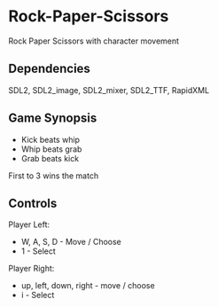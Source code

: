 # Rock-Paper-Scissors
Rock Paper Scissors with character movement

Dependencies
-------------------
SDL2, SDL2_image, SDL2_mixer, SDL2_TTF, RapidXML

Game Synopsis
------------------
 - Kick beats whip
 - Whip beats grab
 - Grab beats kick

First to 3 wins the match

Controls
-------------------
Player Left:
 - W, A, S, D - Move / Choose
 - 1 - Select

Player Right:
 - up, left, down, right - move / choose
 - i - Select
